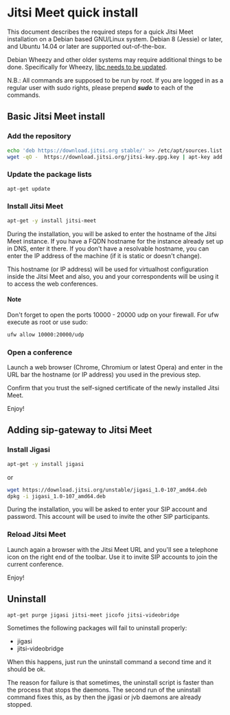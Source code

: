 # Jitsi Meet quick install

This document describes the required steps for a quick Jitsi Meet installation on a Debian based GNU/Linux system. Debian 8 (Jessie) or later, and Ubuntu 14.04 or later are supported out-of-the-box.

Debian Wheezy and other older systems may require additional things to be done. Specifically for Wheezy, [libc needs to be updated](http://lists.jitsi.org/pipermail/users/2015-September/010064.html).

N.B.: All commands are supposed to be run by root. If you are logged in as a regular user with sudo rights, please prepend ___sudo___ to each of the commands.

## Basic Jitsi Meet install

### Add the repository
```sh
echo 'deb https://download.jitsi.org stable/' >> /etc/apt/sources.list.d/jitsi-stable.list
wget -qO -  https://download.jitsi.org/jitsi-key.gpg.key | apt-key add -
```

### Update the package lists

```sh
apt-get update
```

### Install Jitsi Meet

```sh
apt-get -y install jitsi-meet
```

During the installation, you will be asked to enter the hostname of the Jitsi Meet instance. If you have a FQDN hostname for the instance already set up in DNS, enter it there. If you don't have a resolvable hostname, you can enter the IP address of the machine (if it is static or doesn't change).

This hostname (or IP address) will be used for virtualhost configuration inside the Jitsi Meet and also, you and your correspondents will be using it to access the web conferences.

#### Note
Don't forget to open the ports 10000 - 20000 udp on your firewall.
For ufw execute as root or use sudo:
```sh
ufw allow 10000:20000/udp
```

### Open a conference

Launch a web browser (Chrome, Chromium or latest Opera) and enter in the URL bar the hostname (or IP address) you used in the previous step.

Confirm that you trust the self-signed certificate of the newly installed Jitsi Meet.

Enjoy!

## Adding sip-gateway to Jitsi Meet

### Install Jigasi

```sh
apt-get -y install jigasi
```
or

```sh
wget https://download.jitsi.org/unstable/jigasi_1.0-107_amd64.deb
dpkg -i jigasi_1.0-107_amd64.deb
```

During the installation, you will be asked to enter your SIP account and password. This account will be used to invite the other SIP participants.

### Reload Jitsi Meet

Launch again a browser with the Jitsi Meet URL and you'll see a telephone icon on the right end of the toolbar. Use it to invite SIP accounts to join the current conference.

Enjoy!

## Uninstall

```sh
apt-get purge jigasi jitsi-meet jicofo jitsi-videobridge
```

Sometimes the following packages will fail to uninstall properly:

- jigasi
- jitsi-videobridge

When this happens, just run the uninstall command a second time and it should be ok.

The reason for failure is that sometimes, the uninstall script is faster than the process that stops the daemons. The second run of the uninstall command fixes this, as by then the jigasi or jvb daemons are already stopped.
